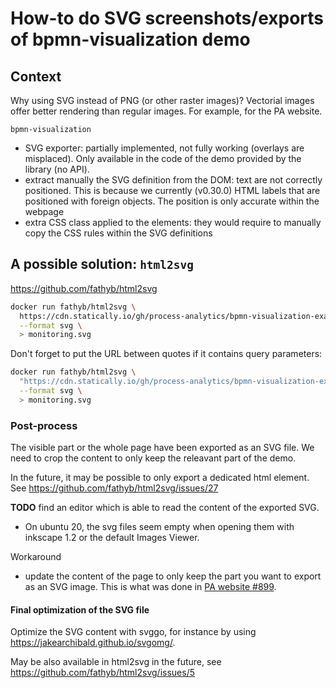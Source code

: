 # How-to do SVG screenshots/exports of bpmn-visualization demo

## Context

Why using SVG instead of PNG (or other raster images)? Vectorial images offer better rendering than regular images. For example, for the PA website. 

`bpmn-visualization`
  - SVG exporter: partially implemented, not fully working (overlays are misplaced). Only available in the code of the
  demo provided by the library (no API).
  - extract manually the SVG definition from the DOM: text are not correctly positioned. This is because we currently (v0.30.0)
  HTML labels that are positioned with foreign objects. The position is only accurate within the webpage
  - extra CSS class applied to the elements: they would require to manually copy the CSS rules within the SVG definitions


## A possible solution: `html2svg`

https://github.com/fathyb/html2svg

```bash
docker run fathyb/html2svg \
  https://cdn.statically.io/gh/process-analytics/bpmn-visualization-examples/v0.30.0/demo/monitoring-all-process-instances/index.html \
  --format svg \
  > monitoring.svg
```

Don't forget to put the URL between quotes if it contains query parameters:
```bash
docker run fathyb/html2svg \
  "https://cdn.statically.io/gh/process-analytics/bpmn-visualization-examples/070cfc9/demo/monitoring-all-process-instances/index.html?useCase=frequency&dataType=both" \
  --format svg \
  > monitoring.svg
```

### Post-process

The visible part or the whole page have been exported as an SVG file. We need to crop the content to only keep the releavant part of the demo.

In the future, it may be possible to only export a dedicated html element. See https://github.com/fathyb/html2svg/issues/27

**TODO** find an editor which is able to read the content of the exported SVG.
- On ubuntu 20, the svg files seem empty when opening them with inkscape 1.2 or the default Images Viewer.

Workaround
- update the content of the page to only keep the part you want to export as an SVG image. This is what was done in [PA website #899](https://github.com/process-analytics/process-analytics.dev/pull/899).



#### Final optimization of the SVG file

Optimize the SVG content with svggo, for instance by using https://jakearchibald.github.io/svgomg/.

May be also available in html2svg in the future, see https://github.com/fathyb/html2svg/issues/5
